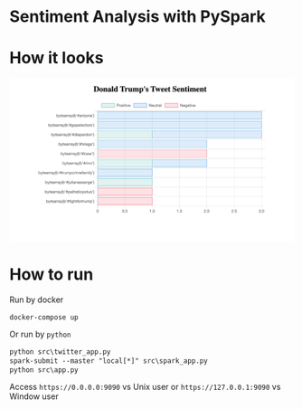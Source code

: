# Sentiment Analysis with PySpark

# How it looks

![alt tag](https://github.com/duyhung2201/spark-twitter-sentiment-analysis/blob/ngocbh/docs/demo.png?raw=true)

# How to run
Run by docker

```
docker-compose up
```

Or run by ```python```
```
python src\twitter_app.py
spark-submit --master "local[*]" src\spark_app.py
python src\app.py
```

Access ```https://0.0.0.0:9090``` vs Unix user or ```https://127.0.0.1:9090``` vs Window user
